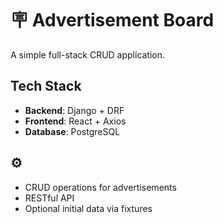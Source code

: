 # 🪧 Advertisement Board

A simple full-stack CRUD application.

## Tech Stack

- **Backend**: Django + DRF
- **Frontend**: React + Axios
- **Database**: PostgreSQL

## ⚙️

- CRUD operations for advertisements
- RESTful API
- Optional initial data via fixtures
